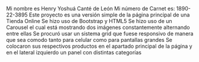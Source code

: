 Mi nombre es Henry Yoshuá Canté de León
Mi número de Carnet es: 1890-22-3895
Este proyecto es una versión simple de la página principal de una Tienda Online
Se hizo uso de Bootstrap y HTML5
Se hizo uso de un Carousel el cual está mostrando dos imágenes constantemente alternando entre ellas
Se procuró usar un sistema grid que fuese responsivo de manera que sea comodo tanto para celular como para pantallas grandes
Se colocaron sus respectivos productos en el apartado principal de la página y en el lateral izquierdo un panel con distintas categorías